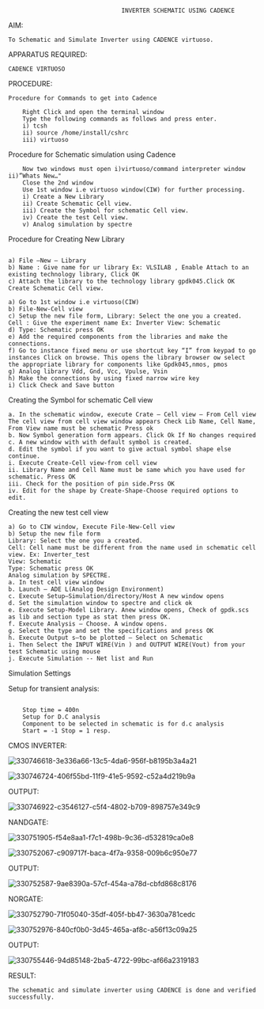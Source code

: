 
                                    INVERTER SCHEMATIC USING CADENCE
AIM:
```
To Schematic and Simulate Inverter using CADENCE virtuoso.
```
APPARATUS REQUIRED:
```
CADENCE VIRTUOSO
```
PROCEDURE:
```
Procedure for Commands to get into Cadence

    Right Click and open the terminal window
    Type the following commands as follows and press enter.
    i) tcsh
    ii) source /home/install/cshrc
    iii) virtuoso
```

Procedure for Schematic simulation using Cadence
```
    Now two windows must open i)virtuoso/command interpreter window ii)”Whats New…"
    Close the 2nd window
    Use 1st window i.e virtuoso window(CIW) for further processing.
    i) Create a New Library
    ii) Create Schematic Cell view.
    iii) Create the Symbol for schematic Cell view.
    iv) Create the test Cell view.
    v) Analog simulation by spectre
```

Procedure for Creating New Library
```

a) File –New – Library
b) Name : Give name for ur library Ex: VLSILAB , Enable Attach to an existing technology library, Click OK
c) Attach the library to the technology library gpdk045.Click OK
Create Schematic Cell view.
```
```
a) Go to 1st window i.e virtuoso(CIW)
b) File-New-Cell view
c) Setup the new file form, Library: Select the one you a created. Cell : Give the experiment name Ex: Inverter View: Schematic
d) Type: Schematic press OK
e) Add the required components from the libraries and make the connections.
f) Go to instance fixed menu or use shortcut key “I” from keypad to go instances Click on browse. This opens the library browser ow select the appropriate library for components like Gpdk045,nmos, pmos
g) Analog library Vdd, Gnd, Vcc, Vpulse, Vsin
h) Make the connections by using fixed narrow wire key
i) Click Check and Save button
```

Creating the Symbol for schematic Cell view
```
a. In the schematic window, execute Crate – Cell view – From Cell view The cell view from cell view window appears Check Lib Name, Cell Name, From View name must be schematic Press ok
b. Now Symbol generation form appears. Click Ok If No changes required
c. A new window with with default symbol is created.
d. Edit the symbol if you want to give actual symbol shape else continue.
i. Execute Create-Cell view-from cell view
ii. Library Name and Cell Name must be same which you have used for schematic. Press OK
iii. Check for the position of pin side.Prss OK
iv. Edit for the shape by Create-Shape-Choose required options to edit.
```

Creating the new test cell view
```
a) Go to CIW window, Execute File-New-Cell view
b) Setup the new file form
Library: Select the one you a created.
Cell: Cell name must be different from the name used in schematic cell view. Ex: Inverter_test
View: Schematic
Type: Schematic press OK
Analog simulation by SPECTRE.
a. In test cell view window
b. Launch – ADE L(Analog Design Environment)
c. Execute Setup—Simulation/directory/Host A new window opens
d. Set the simulation window to spectre and click ok
e. Execute Setup-Model Library. Anew window opens, Check of gpdk.scs as lib and section type as stat then press OK.
f. Execute Analysis – Choose. A window opens.
g. Select the type and set the specifications and press OK
h. Execute Output s—to be plotted – Select on Schematic
i. Then Select the INPUT WIRE(Vin ) and OUTPUT WIRE(Vout) from your test Schematic using mouse
j. Execute Simulation -- Net list and Run

```

Simulation Settings

Setup for transient analysis:
```

    Stop time = 400n
    Setup for D.C analysis
    Component to be selected in schematic is for d.c analysis
    Start = -1 Stop = 1 resp.
```
CMOS INVERTER:

![330746618-3e336a66-13c5-4da6-956f-b8195b3a4a21](https://github.com/kamali109/VLSI-LAB-EXP-6/assets/160600794/8fa4f52f-f4c6-409f-9b9d-62b218c00845)

![330746724-406f55bd-11f9-41e5-9592-c52a4d219b9a](https://github.com/kamali109/VLSI-LAB-EXP-6/assets/160600794/4978f130-71e0-44c3-b197-47e7b731aae4)

OUTPUT:

![330746922-c3546127-c5f4-4802-b709-898757e349c9](https://github.com/kamali109/VLSI-LAB-EXP-6/assets/160600794/5e64a067-7202-4cae-9758-9d92e3d0ee80)

NANDGATE:

![330751905-f54e8aa1-f7c1-498b-9c36-d532819ca0e8](https://github.com/kamali109/VLSI-LAB-EXP-6/assets/160600794/11b595bf-6f49-4401-a4e9-d758c628816a)

![330752067-c909717f-baca-4f7a-9358-009b6c950e77](https://github.com/kamali109/VLSI-LAB-EXP-6/assets/160600794/f78cd8a9-bbd9-49ee-883e-ef60ff2a4837)

OUTPUT:

![330752587-9ae8390a-57cf-454a-a78d-cbfd868c8176](https://github.com/kamali109/VLSI-LAB-EXP-6/assets/160600794/30039a2b-a62d-4a97-8bff-a5a27b06179a)

NORGATE:

![330752790-71f05040-35df-405f-bb47-3630a781cedc](https://github.com/kamali109/VLSI-LAB-EXP-6/assets/160600794/2a077d33-ca31-48b7-8cd0-6644fb45ccbf)

![330752976-840cf0b0-3d45-465a-af8c-a56f13c09a25](https://github.com/kamali109/VLSI-LAB-EXP-6/assets/160600794/1c7bfdc0-f142-443c-a3d3-ff47931957d1)


OUTPUT:

![330755446-94d85148-2ba5-4722-99bc-af66a2319183](https://github.com/kamali109/VLSI-LAB-EXP-6/assets/160600794/bed49d00-d38b-4645-8cd0-8ed0108c6170)

RESULT:
```
The schematic and simulate inverter using CADENCE is done and verified successfully.
```
























    
